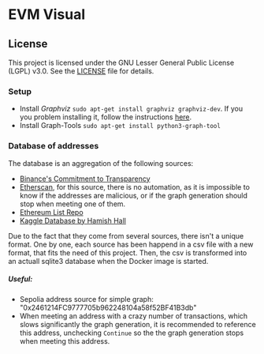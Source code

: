 # EVM Visual

## License

This project is licensed under the GNU Lesser General Public License (LGPL) v3.0.
See the [LICENSE](./LICENSE) file for details.

### Setup
- Install *Graphviz* `sudo apt-get install graphviz graphviz-dev`. If you you problem installing it, follow the instructions [here](https://pygraphviz.github.io/documentation/stable/install.html).
- Install Graph-Tools `sudo apt-get install python3-graph-tool`


### Database of addresses
The database is an aggregation of the following sources:
- [Binance's Commitment to Transparency](https://www.binance.com/en/blog/community/our-commitment-to-transparency-2895840147147652626)
- [Etherscan](https://etherscan.io/accounts), for this source, there is no automation, as it is impossible to know if the addresses are malicious, or if the graph generation should stop when meeting one of them.
- [Ethereum List Repo](https://github.com/MyEtherWallet/ethereum-lists)
- [Kaggle Database by Hamish Hall](https://www.kaggle.com/datasets/hamishhall/labelled-ethereum-addresses)

Due to the fact that they come from several sources, there isn't a unique format. One by one, each source has been happend in a csv file with a new format, that fits the need of this project. Then, the csv is transformed into an actuall sqlite3 database when the Docker image is started.

##### Useful:
- Sepolia address source for simple graph: "0x2461214FC9777705b962248104a58f52BF41B3db"
- When meeting an address with a crazy number of transactions, which slows significantly the graph generation, it is recommended to reference this address, unchecking `Continue` so the the graph generation stops when meeting this address.